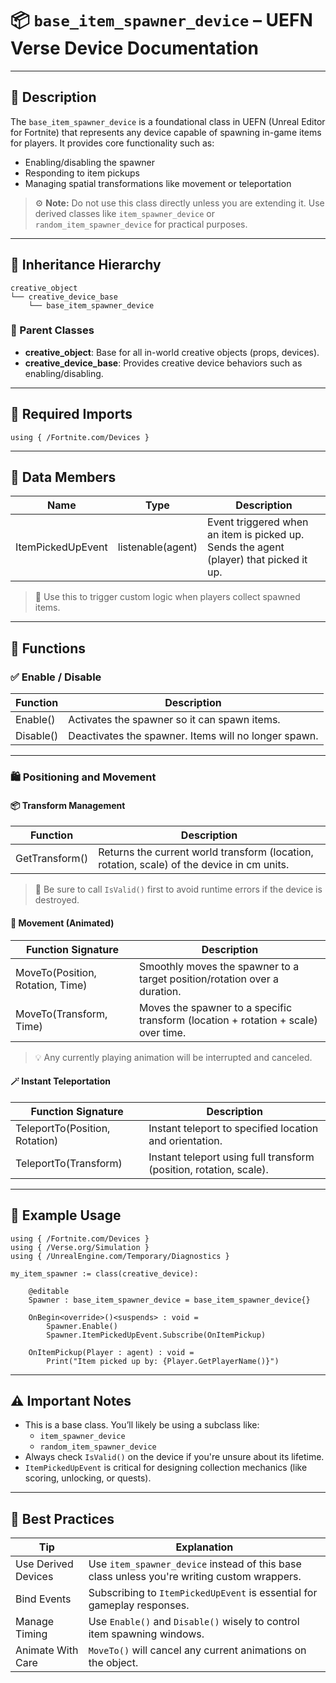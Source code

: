 # 📦 `base_item_spawner_device` – UEFN Verse Device Documentation

---

## 🔹 Description

The `base_item_spawner_device` is a foundational class in UEFN (Unreal Editor for Fortnite) that represents any device capable of spawning in-game items for players. It provides core functionality such as:

- Enabling/disabling the spawner
- Responding to item pickups
- Managing spatial transformations like movement or teleportation

> ⚙️ **Note:** Do not use this class directly unless you are extending it. Use derived classes like `item_spawner_device` or `random_item_spawner_device` for practical purposes.

---

## 🔗 Inheritance Hierarchy

```text
creative_object
└── creative_device_base
    └── base_item_spawner_device
```

### 🔸 Parent Classes

- **creative\_object**: Base for all in-world creative objects (props, devices).
- **creative\_device\_base**: Provides creative device behaviors such as enabling/disabling.

---

## 📅 Required Imports

```verse
using { /Fortnite.com/Devices }
```

---

## 🤩 Data Members

| Name              | Type              | Description                                                                            |
| ----------------- | ----------------- | -------------------------------------------------------------------------------------- |
| ItemPickedUpEvent | listenable(agent) | Event triggered when an item is picked up. Sends the agent (player) that picked it up. |

> 📣 Use this to trigger custom logic when players collect spawned items.

---

## 🧰 Functions

### ✅ Enable / Disable

| Function  | Description                                          |
| --------- | ---------------------------------------------------- |
| Enable()  | Activates the spawner so it can spawn items.         |
| Disable() | Deactivates the spawner. Items will no longer spawn. |

---

### 🛍️ Positioning and Movement

#### 📦 Transform Management

| Function       | Description                                                                                |
| -------------- | ------------------------------------------------------------------------------------------ |
| GetTransform() | Returns the current world transform (location, rotation, scale) of the device in cm units. |

> 🔐 Be sure to call `IsValid()` first to avoid runtime errors if the device is destroyed.

#### 🚚 Movement (Animated)

| Function Signature               | Description                                                                        |
| -------------------------------- | ---------------------------------------------------------------------------------- |
| MoveTo(Position, Rotation, Time) | Smoothly moves the spawner to a target position/rotation over a duration.          |
| MoveTo(Transform, Time)          | Moves the spawner to a specific transform (location + rotation + scale) over time. |

> 💡 Any currently playing animation will be interrupted and canceled.

#### 🪄 Instant Teleportation

| Function Signature             | Description                                                        |
| ------------------------------ | ------------------------------------------------------------------ |
| TeleportTo(Position, Rotation) | Instant teleport to specified location and orientation.            |
| TeleportTo(Transform)          | Instant teleport using full transform (position, rotation, scale). |

---

## 🧪 Example Usage

```verse
using { /Fortnite.com/Devices }
using { /Verse.org/Simulation }
using { /UnrealEngine.com/Temporary/Diagnostics }

my_item_spawner := class(creative_device):

    @editable
    Spawner : base_item_spawner_device = base_item_spawner_device{}

    OnBegin<override>()<suspends> : void =
        Spawner.Enable()
        Spawner.ItemPickedUpEvent.Subscribe(OnItemPickup)

    OnItemPickup(Player : agent) : void =
        Print("Item picked up by: {Player.GetPlayerName()}")
```

---

## ⚠️ Important Notes

- This is a base class. You’ll likely be using a subclass like:
  - `item_spawner_device`
  - `random_item_spawner_device`
- Always check `IsValid()` on the device if you're unsure about its lifetime.
- `ItemPickedUpEvent` is critical for designing collection mechanics (like scoring, unlocking, or quests).

---

## 🧠 Best Practices

| Tip                 | Explanation                                                                                 |
| ------------------- | ------------------------------------------------------------------------------------------- |
| Use Derived Devices | Use `item_spawner_device` instead of this base class unless you're writing custom wrappers. |
| Bind Events         | Subscribing to `ItemPickedUpEvent` is essential for gameplay responses.                     |
| Manage Timing       | Use `Enable()` and `Disable()` wisely to control item spawning windows.                     |
| Animate With Care   | `MoveTo()` will cancel any current animations on the object.                                |

